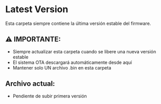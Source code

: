 # Latest Version

Esta carpeta siempre contiene la última versión estable del firmware.

## ⚠️ IMPORTANTE:
- Siempre actualizar esta carpeta cuando se libere una nueva versión estable
- El sistema OTA descargará automáticamente desde aquí
- Mantener solo UN archivo .bin en esta carpeta

## Archivo actual:
- Pendiente de subir primera versión
